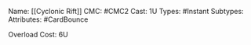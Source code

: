 Name: [[Cyclonic Rift]]
CMC: #CMC2
Cast: 1U
Types: #Instant
Subtypes: 
Attributes: #CardBounce

Overload Cost: 6U
